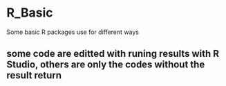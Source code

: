 # R_Basic

Some basic R packages use for different ways
## some code are editted with runing results with R Studio, others are only the codes without the result return
